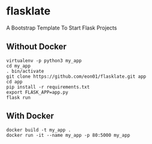 # flasklate
A Bootstrap Template To Start Flask Projects


## Without Docker

```
virtualenv -p python3 my_app
cd my_app
. bin/activate
git clone https://github.com/eon01/flasklate.git app
cd app
pip install -r requirements.txt
export FLASK_APP=app.py
flask run
```


## With Docker

```
docker build -t my_app . 
docker run -it --name my_app -p 80:5000 my_app
```

